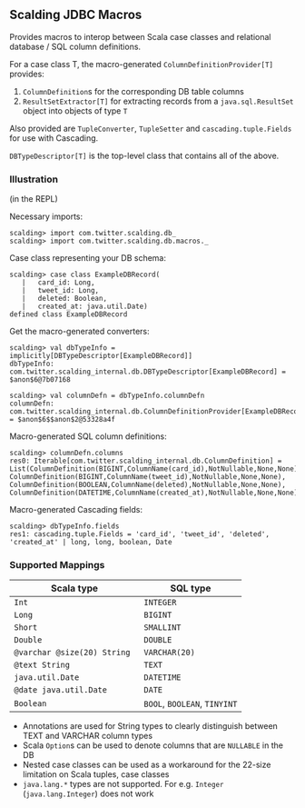 ## Scalding JDBC Macros

Provides macros to interop between Scala case classes and relational database / SQL column definitions.

For a case class T, the macro-generated `ColumnDefinitionProvider[T]` provides:
1. `ColumnDefinition`s for the corresponding DB table columns
2. `ResultSetExtractor[T]` for extracting records from a `java.sql.ResultSet` object into objects of type `T`

Also provided are `TupleConverter`, `TupleSetter` and `cascading.tuple.Fields` for use with Cascading.

`DBTypeDescriptor[T]` is the top-level class that contains all of the above.


### Illustration

(in the REPL)

Necessary imports:

    scalding> import com.twitter.scalding.db_
    scalding> import com.twitter.scalding.db.macros._

Case class representing your DB schema:

    scalding> case class ExampleDBRecord(
       |   card_id: Long,
       |   tweet_id: Long,
       |   deleted: Boolean,
       |   created_at: java.util.Date)
    defined class ExampleDBRecord

Get the macro-generated converters:

    scalding> val dbTypeInfo = implicitly[DBTypeDescriptor[ExampleDBRecord]]
    dbTypeInfo: com.twitter.scalding_internal.db.DBTypeDescriptor[ExampleDBRecord] = $anon$6@7b07168

    scalding> val columnDefn = dbTypeInfo.columnDefn
    columnDefn: com.twitter.scalding_internal.db.ColumnDefinitionProvider[ExampleDBRecord] = $anon$6$$anon$2@53328a4f

Macro-generated SQL column definitions:

    scalding> columnDefn.columns
    res0: Iterable[com.twitter.scalding_internal.db.ColumnDefinition] = List(ColumnDefinition(BIGINT,ColumnName(card_id),NotNullable,None,None), ColumnDefinition(BIGINT,ColumnName(tweet_id),NotNullable,None,None), ColumnDefinition(BOOLEAN,ColumnName(deleted),NotNullable,None,None), ColumnDefinition(DATETIME,ColumnName(created_at),NotNullable,None,None))

Macro-generated Cascading fields:

    scalding> dbTypeInfo.fields
    res1: cascading.tuple.Fields = 'card_id', 'tweet_id', 'deleted', 'created_at' | long, long, boolean, Date


### Supported Mappings

Scala type  | SQL type
------------- | -------------
`Int` | `INTEGER`
`Long` | `BIGINT`
`Short` | `SMALLINT`
`Double` | `DOUBLE`
`@varchar @size(20) String `| `VARCHAR(20)`
`@text String` | `TEXT`
`java.util.Date` | `DATETIME`
`@date java.util.Date` | `DATE`
`Boolean` | `BOOL`, `BOOLEAN`, `TINYINT`

* Annotations are used for String types to clearly distinguish between TEXT and VARCHAR column types
* Scala `Option`s can be used to denote columns that are `NULLABLE` in the DB
* Nested case classes can be used as a workaround for the 22-size limitation on Scala tuples, case classes
* `java.lang.*` types are not supported. For e.g. `Integer` (`java.lang.Integer`) does not work

